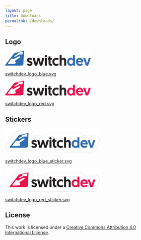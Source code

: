 ```yaml
---
layout: page
title: Downloads
permalink: /downloads/
---
```


## Logo

![](/files/switchdev_logo_blue.png)

[switchdev_logo_blue.svg](/files/switchdev_logo_blue.svg)

![](/files/switchdev_logo_red.png)

[switchdev_logo_red.svg](/files/switchdev_logo_red.svg)

## Stickers

![](/files/switchdev_logo_blue_sticker.png)

[switchdev_logo_blue_sticker.svg](/files/switchdev_logo_blue_sticker.svg)

![](/files/switchdev_logo_red_sticker.png)

[switchdev_logo_red_sticker.svg](/files/switchdev_logo_red_sticker.svg)

## License

This work is licensed under a [Creative Commons Attribution 4.0 International License](http://choosealicense.com/licenses/cc-by-4.0/).
